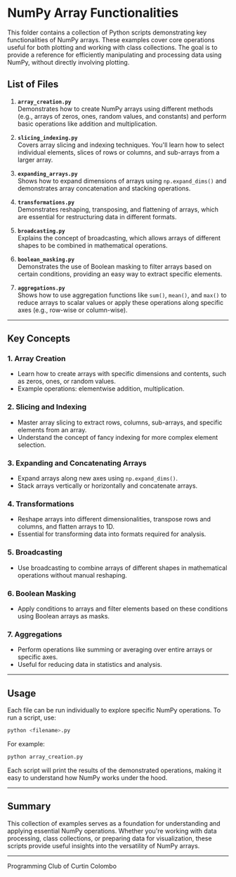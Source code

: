 # NumPy Array Functionalities

This folder contains a collection of Python scripts demonstrating key functionalities of NumPy arrays. These examples cover core operations useful for both plotting and working with class collections. The goal is to provide a reference for efficiently manipulating and processing data using NumPy, without directly involving plotting.

## List of Files

1. **`array_creation.py`**  
   Demonstrates how to create NumPy arrays using different methods (e.g., arrays of zeros, ones, random values, and constants) and perform basic operations like addition and multiplication.

2. **`slicing_indexing.py`**  
   Covers array slicing and indexing techniques. You'll learn how to select individual elements, slices of rows or columns, and sub-arrays from a larger array.

3. **`expanding_arrays.py`**  
   Shows how to expand dimensions of arrays using `np.expand_dims()` and demonstrates array concatenation and stacking operations.

4. **`transformations.py`**  
   Demonstrates reshaping, transposing, and flattening of arrays, which are essential for restructuring data in different formats.

5. **`broadcasting.py`**  
   Explains the concept of broadcasting, which allows arrays of different shapes to be combined in mathematical operations.

6. **`boolean_masking.py`**  
   Demonstrates the use of Boolean masking to filter arrays based on certain conditions, providing an easy way to extract specific elements.

7. **`aggregations.py`**  
   Shows how to use aggregation functions like `sum()`, `mean()`, and `max()` to reduce arrays to scalar values or apply these operations along specific axes (e.g., row-wise or column-wise).

---

## Key Concepts

### 1. **Array Creation**
   - Learn how to create arrays with specific dimensions and contents, such as zeros, ones, or random values.
   - Example operations: elementwise addition, multiplication.

### 2. **Slicing and Indexing**
   - Master array slicing to extract rows, columns, sub-arrays, and specific elements from an array.
   - Understand the concept of fancy indexing for more complex element selection.

### 3. **Expanding and Concatenating Arrays**
   - Expand arrays along new axes using `np.expand_dims()`.
   - Stack arrays vertically or horizontally and concatenate arrays.

### 4. **Transformations**
   - Reshape arrays into different dimensionalities, transpose rows and columns, and flatten arrays to 1D.
   - Essential for transforming data into formats required for analysis.

### 5. **Broadcasting**
   - Use broadcasting to combine arrays of different shapes in mathematical operations without manual reshaping.

### 6. **Boolean Masking**
   - Apply conditions to arrays and filter elements based on these conditions using Boolean arrays as masks.

### 7. **Aggregations**
   - Perform operations like summing or averaging over entire arrays or specific axes.
   - Useful for reducing data in statistics and analysis.

---

## Usage

Each file can be run individually to explore specific NumPy operations. To run a script, use:

```bash
python <filename>.py
```

For example:

```bash
python array_creation.py
```

Each script will print the results of the demonstrated operations, making it easy to understand how NumPy works under the hood.

---

## Summary

This collection of examples serves as a foundation for understanding and applying essential NumPy operations. Whether you're working with data processing, class collections, or preparing data for visualization, these scripts provide useful insights into the versatility of NumPy arrays.

--- 

Programming Club of Curtin Colombo
